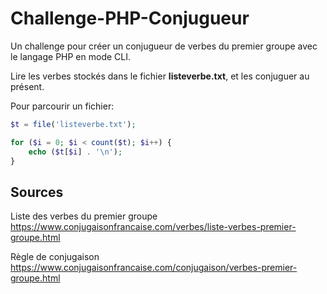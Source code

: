 # Challenge-PHP-Conjugueur

Un challenge pour créer un conjugueur de verbes du premier groupe avec le langage PHP en mode CLI.

Lire les verbes stockés dans le fichier **listeverbe.txt**, et les conjuguer au présent.

Pour parcourir un fichier:
```php
$t = file('listeverbe.txt');

for ($i = 0; $i < count($t); $i++) {
    echo ($t[$i] . '\n');
}
```

## Sources

Liste des verbes du premier groupe
https://www.conjugaisonfrancaise.com/verbes/liste-verbes-premier-groupe.html

Règle de conjugaison
https://www.conjugaisonfrancaise.com/conjugaison/verbes-premier-groupe.html
